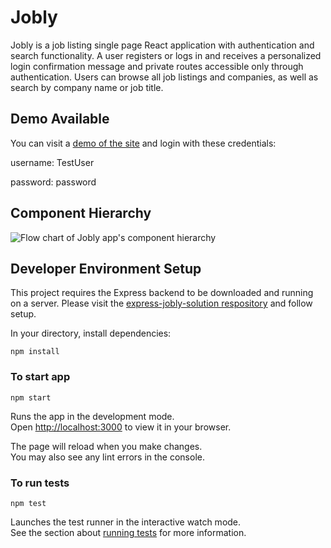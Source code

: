 # Jobly

Jobly is a job listing single page React application with authentication and search functionality. A user registers or logs in and receives a personalized login confirmation message and private routes accessible only through authentication. Users can browse all job listings and companies, as well as search by company name or job title.

## Demo Available

You can visit a [demo of the site](https://r26-hannah-jobly.surge.sh/) and login with these credentials:

username: TestUser

password: password

## Component Hierarchy

![Flow chart of Jobly app's component hierarchy](https://user-images.githubusercontent.com/65831450/198402064-81ee03fc-7e01-431a-b43c-307a8c8831df.jpg)

## Developer Environment Setup

This project requires the Express backend to be downloaded and running on a server. Please visit the [express-jobly-solution respository]() and follow setup.

In your directory, install dependencies:

`npm install`

### To start app

`npm start`

Runs the app in the development mode.\
Open [http://localhost:3000](http://localhost:3000) to view it in your browser.

The page will reload when you make changes.\
You may also see any lint errors in the console.

### To run tests

`npm test`

Launches the test runner in the interactive watch mode.\
See the section about [running tests](https://facebook.github.io/create-react-app/docs/running-tests) for more information.
